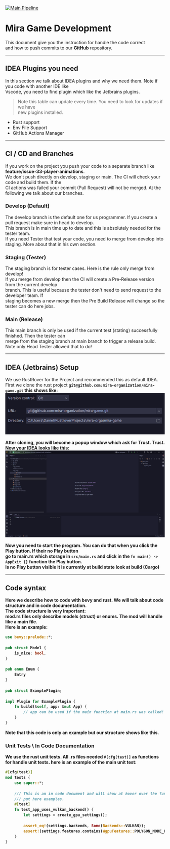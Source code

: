 [![Main Pipeline](https://github.com/mira-organization/mira-game/actions/workflows/cargo.yml/badge.svg?branch=develop)](https://github.com/mira-organization/mira-game/actions/workflows/cargo.yml)

# Mira Game Development

This document give you the instruction for handle the code correct<br>
and how to push commits to our **GitHub** repository.

---

## IDEA Plugins you need
In this section we talk about IDEA plugins and why we need them. Note if you code with another IDE like<br>
Vscode, you need to find plugin which like the Jetbrains plugins.

> Note this table can update every time. You need to look for updates if we have<br>
> new plugins installed.

- Rust support
- Env File Support
- GitHub Actions Manager

---

## CI / CD and Branches

If you work on the project you push your code to a separate branch like **feature/issue-33-player-animations**. <br>
We don't push directly on develop, staging or main. The CI will check your code and build them. If the <br>
CI actions was failed your commit (Pull Request) will not be merged. At the following we talk about our branches.

### Develop (Default)

The develop branch is the default one for us programmer. If you create a pull request make sure in head to develop. <br>
This branch is in main time up to date and this is absolutely needed for the tester team. <br>
If you need Tester that test your code, you need to merge from develop into staging. More about that in his own section.

### Staging (Tester)
The staging branch is for tester cases. Here is the rule only merge from develop! <br>
If you merge from develop then the CI will create a Pre-Release version from the current develop <br>
branch. This is useful because the tester don't need to send request to the developer team. If <br>
staging becomes a new merge then the Pre Build Release will change so the tester can do here jobs.

### Main (Release)
This main branch is only be used if the current test (stating) successfully finished. Then the tester can <br>
merge from the staging branch at main branch to trigger a release build. Note only Head Tester allowed that to do!

---

## IDEA (Jetbrains) Setup

We use RustRover for the Project and recommended this as default IDEA. First we clone the rust project <b>
``git@github.com:mira-organization/mira-game.git`` this shows like: <br>
![Git Version Clone](/docs/IDEA_VERSION_CONTROL.png)

After cloning, you will become a popup window which ask for Trust. **Trust**.
Now your IDEA looks like this:
![IDEA Main](/docs/IDEA_MAIN.png)

Now you need to start the program. You can do that when you click the Play button. If their no Play button <br>
go to main.rs which storage in ``src/main.rs`` and click in the ``fn main() -> AppExit {}`` function the Play button. <br>
Is no Play button visible it is currently at build state look at build (Cargo)

---

## Code syntax

Here we describe how to code with bevy and rust. We will talk about code structure and in code documentation. <br>
The code structure is very important: <br>
mod.rs files only describe models (struct) or enums. The mod will handle like a main file. <br>
Here is an example:
````rust
use bevy::prelude::*;

pub struct Model {
    is_nice: bool,
}

pub enum Enum {
    Entry
}

pub struct ExamplePlugin;

impl Plugin for ExamplePlugin {
    fn build(&self, app: &mut App) {
        // app can be used if the main function at main.rs was called!
    }
}
````

Note that this code is only an example but our structure shows like this.

### Unit Tests \ In Code Documentation

We use the rust unit tests. All .rs files needed ``#[cfg(test)]`` as functions for handle unit tests.
here is an example of the main unit test:

````rust
#[cfg(test)]
mod tests {
    use super::*;

    /// This is an in code document and will show at hover over the function
    /// put here examples.
    #[test]
    fn test_app_uses_vulkan_backend() {
        let settings = create_gpu_settings();

        assert_eq!(settings.backends, Some(Backends::VULKAN));
        assert!(settings.features.contains(WgpuFeatures::POLYGON_MODE_LINE));
    }
}
````

